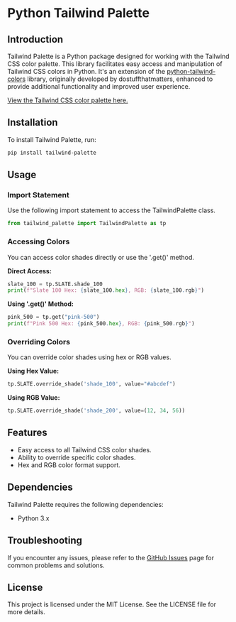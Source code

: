 # Python Tailwind Palette

## Introduction

Tailwind Palette is a Python package designed for working with the Tailwind CSS color palette. This library facilitates easy access and manipulation of Tailwind CSS colors in Python. It's an extension of the [python-tailwind-colors](https://github.com/dostuffthatmatters/python-tailwind-colors) library, originally developed by dostuffthatmatters, enhanced to provide additional functionality and improved user experience.

[View the Tailwind CSS color palette here.](https://tailwindcss.com/docs/customizing-colors)

## Installation

To install Tailwind Palette, run:

```bash
pip install tailwind-palette
```

## Usage

### Import Statement

Use the following import statement to access the TailwindPalette class.

```python
from tailwind_palette import TailwindPalette as tp
```

### Accessing Colors

You can access color shades directly or use the '.get()' method.

**Direct Access:**

```python
slate_100 = tp.SLATE.shade_100
print(f"Slate 100 Hex: {slate_100.hex}, RGB: {slate_100.rgb}")
```

**Using '.get()' Method:**

```python
pink_500 = tp.get("pink-500")
print(f"Pink 500 Hex: {pink_500.hex}, RGB: {pink_500.rgb}")
```

### Overriding Colors

You can override color shades using hex or RGB values.

**Using Hex Value:**

```python
tp.SLATE.override_shade('shade_100', value="#abcdef")
```

**Using RGB Value:**

```python
tp.SLATE.override_shade('shade_200', value=(12, 34, 56))
```

## Features

- Easy access to all Tailwind CSS color shades.
- Ability to override specific color shades.
- Hex and RGB color format support.

## Dependencies

Tailwind Palette requires the following dependencies:
- Python 3.x

## Troubleshooting

If you encounter any issues, please refer to the [GitHub Issues](https://github.com/your-github-username/tailwind-palette/issues) page for common problems and solutions.

## License

This project is licensed under the MIT License. See the LICENSE file for more details.
